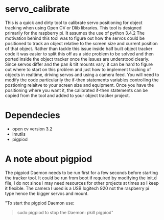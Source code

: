 # servo_calibrate
This is a quick and dirty tool to calibrate servo positioning for object tracking when using Open CV or Dlib libraries.
This tool is designed primarily for the raspberry pi. It assumes the use of python 3.4.2
The motivation behind this tool was to figure out how the servos could be positioned to track an object relative to the screen size and current position of that object. Rather than tackle this issue inside half built object tracker code it was easier to split this off as a side problem to be solved and then ported inside the object tracker once the issues are understood clearly.
Since servos differ and the pan & tilt mounts vary, it can be hard to figure out where to start on this problem and just how to implement tracking of objects in realtime, driving servos and using a camera feed. 
You will need to modify the code particularily the if-then statements variables controlling the postioning relaitve to your screen size and equipment.
Once you have the positioning where you want it, the calibrated if-then statements can be copied from the tool and added to your object tracker project.

# Dependecies
- open cv version 3.2
- imutils
- pigpiod

# A note about pigpiod
The pigpiod Daemon needs to be run first for a few seconds before starting the tracker tool. It could be run from boot if required by modifying the init.d file, I do not since I may need resources for other projects at times so I keep it flexible. The camera I used is a USB logitech 920 not the raspberry pi type hence the bigger servos and mount. 

"To start the pigpiod Daemon use:
> sudo pigpiod
to stop the Daemon:
> pkill pigpiod"

